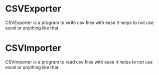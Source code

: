 # CSVExporter
CSVExporter is a program to write csv files with ease
It helps to not use excel or anything like that.
# CSVImporter
CSVImporter is a program to read csv files with ease
It helps to not use excel or anything like that.
